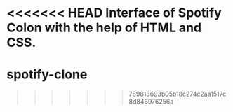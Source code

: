<<<<<<< HEAD
Interface of Spotify Colon with the help of HTML and CSS.
=======
# spotify-clone
>>>>>>> 789813693b05b18c274c2aa1517c8d846976256a
